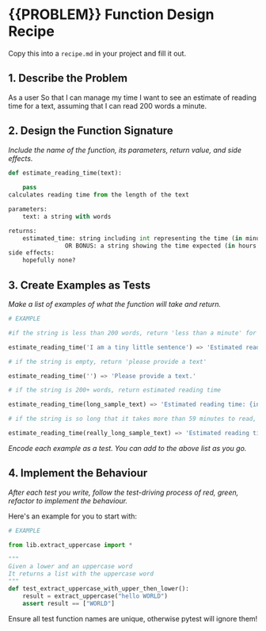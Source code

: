 
# {{PROBLEM}} Function Design Recipe

Copy this into a `recipe.md` in your project and fill it out.

## 1. Describe the Problem

As a user
So that I can manage my time
I want to see an estimate of reading time for a text, assuming that I can read 200 words a minute.

## 2. Design the Function Signature

_Include the name of the function, its parameters, return value, and side effects._

```python
def estimate_reading_time(text):
    
    pass
calculates reading time from the length of the text 

parameters: 
    text: a string with words

returns:
    estimated_time: string including int representing the time (in minutes)
                OR BONUS: a string showing the time expected (in hours and minutes)
side effects:
    hopefully none?

```

## 3. Create Examples as Tests

_Make a list of examples of what the function will take and return._

```python
# EXAMPLE

#if the string is less than 200 words, return 'less than a minute' for the estimated time

estimate_reading_time('I am a tiny little sentence') => 'Estimated reading time: less than a minute.'

# if the string is empty, return 'please provide a text'

estimate_reading_time('') => 'Please provide a text.'

# if the string is 200+ words, return estimated reading time

estimate_reading_time(long_sample_text) => 'Estimated reading time: {insert reading time here}'

# if the string is so long that it takes more than 59 minutes to read, return estimated time in hours and minutes

estimate_reading_time(really_long_sample_text) => 'Estimated reading time: {insert reading time in hours and minutes}
```

_Encode each example as a test. You can add to the above list as you go._

## 4. Implement the Behaviour

_After each test you write, follow the test-driving process of red, green, refactor to implement the behaviour._

Here's an example for you to start with:

```python
# EXAMPLE

from lib.extract_uppercase import *

"""
Given a lower and an uppercase word
It returns a list with the uppercase word
"""
def test_extract_uppercase_with_upper_then_lower():
    result = extract_uppercase("hello WORLD")
    assert result == ["WORLD"]

```

Ensure all test function names are unique, otherwise pytest will ignore them!
